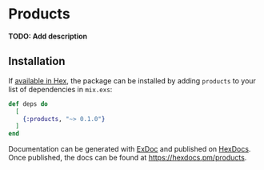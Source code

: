# Products

**TODO: Add description**

## Installation

If [available in Hex](https://hex.pm/docs/publish), the package can be installed
by adding `products` to your list of dependencies in `mix.exs`:

```elixir
def deps do
  [
    {:products, "~> 0.1.0"}
  ]
end
```

Documentation can be generated with [ExDoc](https://github.com/elixir-lang/ex_doc)
and published on [HexDocs](https://hexdocs.pm). Once published, the docs can
be found at <https://hexdocs.pm/products>.

